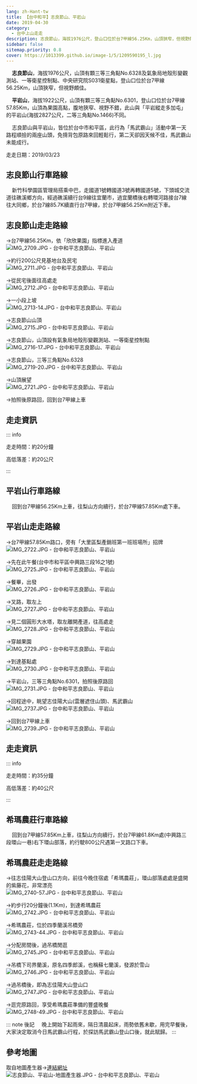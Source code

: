 ```yaml
---
lang: zh-Hant-tw
title: 【台中和平】志良節山、平岩山
date: 2019-04-30
category: 
  - 台中上山走走
description: 志良節山，海拔1976公尺，登山口位於台7甲線56.25Km，山頂狹窄，但視野頗佳。平岩山，海拔1922公尺，登山口位於台7甲線57.85Km，山頂為果園高點，腹地狹窄、視野不錯，此山與「平岩縱走多加屯」的平岩山不同。兩座山皆位於台中市和平區，此行為「馬武霸山」活動中第一天路程順撿的兩座山頭，免揹背包原路來回輕鬆行。
sidebar: false
sitemap.priority: 0.8
cover: https://1013399.github.io/image-1/5/1209590195_l.jpg
---
```


    **志良節山**，海拔1976公尺，山頂有顆三等三角點No.6328及氣象局地殼形變觀測站、一等衛星控制點、中央研究院S031衛星點，登山口位於台7甲線56.25Km，山頂狹窄，但視野頗佳。  

    **平岩山**，海拔1922公尺，山頂有顆三等三角點No.6301，登山口位於台7甲線57.85Km，山頂為果園高點，腹地狹窄、視野不錯，此山與「平岩縱走多加屯」的平岩山(海拔2827公尺，二等三角點No.1466)不同。 


<!-- more -->

    志良節山與平岩山，皆位於台中市和平區，此行為「馬武霸山」活動中第一天路程順撿的兩座山頭，免揹背包原路來回輕鬆行，第二天卻因天候不佳，馬武霸山未能成行。

走走日期：2019/03/23

## 志良節山行車路線
    新竹科學園區管理局搭乘中巴，走國道1號轉國道3號再轉國道5號，下頭城交流道往礁溪鄉方向，經過礁溪續行台9線往宜蘭市，過宜蘭橋後右轉環河路接台7線往大同鄉，於台7線85.7K續直行台7甲線，於台7甲線56.25Km附近下車。

## 志良節山走走路線
→台7甲線56.25Km，依「欣欣果園」指標進入產道  
![IMG_2709.JPG - 台中和平志良節山、平岩山](https://1013399.github.io/image-1/5/1209590388_l.jpg)

→約行200公尺見基地台及民宅  
![IMG_2711.JPG - 台中和平志良節山、平岩山](https://1013399.github.io/image-1/5/1209590193_l.jpg)

→從民宅後面往高處走  
![IMG_2712.JPG - 台中和平志良節山、平岩山](https://1013399.github.io/image-1/5/1209591366_l.jpg)

→一小段上坡  
![IMG_2713-14.JPG - 台中和平志良節山、平岩山](https://1013399.github.io/image-1/5/1209590488_l.jpg)

→志良節山山頂  
![IMG_2715.JPG - 台中和平志良節山、平岩山](https://1013399.github.io/image-1/5/1209591465_l.jpg)

→志良節山，山頂設有氣象局地殼形變觀測站、一等衛星控制點  
![IMG_2716-17.JPG - 台中和平志良節山、平岩山](https://1013399.github.io/image-1/5/1209591665_l.jpg)

→志良節山，三等三角點No.6328  
![IMG_2719-20.JPG - 台中和平志良節山、平岩山](https://1013399.github.io/image-1/5/1209590968_l.jpg)

→山頂展望  
![IMG_2721.JPG - 台中和平志良節山、平岩山](https://1013399.github.io/image-1/5/1209590195_l.jpg)

→拍照後原路回，回到台7甲線上車

## 走走資訊
::: info

走走時間：約20分鐘

高低落差：約20公尺

:::

## 平岩山行車路線
    回到台7甲線56.25Km上車，往梨山方向續行，於台7甲線57.85Km處下車。

## 平岩山走走路線
→台7甲線57.85Km路口，旁有「大里區梨產銷班第一班班場所」招牌  
![IMG_2722.JPG - 台中和平志良節山、平岩山](https://1013399.github.io/image-1/5/1209589902_l.jpg)

→先在此午餐(台中市和平區中興路三段16之1號)  
![IMG_2725.JPG - 台中和平志良節山、平岩山](https://1013399.github.io/image-1/5/1209590196_l.jpg)

→餐畢，出發  
![IMG_2726.JPG - 台中和平志良節山、平岩山](https://1013399.github.io/image-1/5/1209590492_l.jpg)

→叉路，取左上  
![IMG_2727.JPG - 台中和平志良節山、平岩山](https://1013399.github.io/image-1/5/1209590670_l.jpg)

→見二個圓形大水塔，取左離開產道，往高處走  
![IMG_2728.JPG - 台中和平志良節山、平岩山](https://1013399.github.io/image-1/5/1209590197_l.jpg)

→穿越果園  
![IMG_2729.JPG - 台中和平志良節山、平岩山](https://1013399.github.io/image-1/5/1209590198_l.jpg)

→到達基點處  
![IMG_2730.JPG - 台中和平志良節山、平岩山](https://1013399.github.io/image-1/5/1209590076_l.jpg)

→平岩山，三等三角點No.6301，拍照後原路回  
![IMG_2731.JPG - 台中和平志良節山、平岩山](https://1013399.github.io/image-1/5/1209590077_l.jpg)

→回程途中，眺望志佳陽大山(雲層遮住山頭)、馬武霸山  
![IMG_2737.JPG - 台中和平志良節山、平岩山](https://1013399.github.io/image-1/5/1209591866_l.jpg)

→回到台7甲線上車  
![IMG_2739.JPG - 台中和平志良節山、平岩山](https://1013399.github.io/image-1/5/1209591266_l.jpg)

## 走走資訊
::: info

走走時間：約35分鐘

高低落差：約40公尺

:::

## 希瑪農莊行車路線
    回到台7甲線57.85Km上車，往梨山方向續行，於台7甲線61.8Km處(中興路三段環山一巷)右下環山部落，約行駛800公尺遇第一叉路口下車。

## 希瑪農莊走走路線
→往志佳陽大山登山口方向，前往今晚住宿處「希瑪農莊」，環山部落處處是盛開的紫藤花，非常漂亮  
![IMG_2740-57.JPG - 台中和平志良節山、平岩山](https://1013399.github.io/image-1/5/1209591267_l.jpg)

→約步行20分鐘後(1.1Km)，到達希瑪農莊  
![IMG_2742.JPG - 台中和平志良節山、平岩山](https://1013399.github.io/image-1/5/1209591268_l.jpg)

→希瑪農莊，位於四季蘭溪吊橋旁  
![IMG_2743-44.JPG - 台中和平志良節山、平岩山](https://1013399.github.io/image-1/5/1209591568_l.jpg)

→分配房間後，過吊橋閒逛  
![IMG_2745.JPG - 台中和平志良節山、平岩山](https://1013399.github.io/image-1/5/1209591368_l.jpg)

→吊橋下司界蘭溪，原名四季郎溪，也稱蘇七蘭溪，發源於雪山  
![IMG_2746.JPG - 台中和平志良節山、平岩山](https://1013399.github.io/image-1/5/1209590583_l.jpg)

→過吊橋後，即為志佳陽大山登山口  
![IMG_2747.JPG - 台中和平志良節山、平岩山](https://1013399.github.io/image-1/5/1209590671_l.jpg)

→逛完原路回，享受希瑪農莊準備的豐盛晚餐  
![IMG_2748-49.JPG - 台中和平志良節山、平岩山](https://1013399.github.io/image-1/5/1209590672_l.jpg)

::: note 後記
    晚上開始下起雨來，隔日清晨起床，雨勢依舊未歇，用完早餐後，大家決定取消今日馬武霸山行程，於探訪馬武霸山登山口後，就此賦歸。
:::

## 參考地圖

取自地圖產生器→[連結網址](https://map.happyman.idv.tw/)  
![志良節山、平岩山-地圖產生器.JPG - 台中和平志良節山、平岩山](https://1013399.github.io/image-1/5/1209590584_l.jpg)